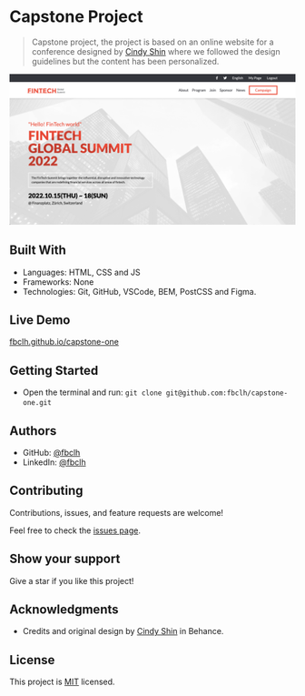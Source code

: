 # Capstone Project

> Capstone project, the project is based on an online website for a conference designed by [Cindy Shin](https://www.behance.net/adagio07) where we followed the design guidelines but the content has been personalized.

![screenshot](
  img/capstone-img.png)

## Built With

- Languages: HTML, CSS and JS
- Frameworks: None
- Technologies: Git, GitHub, VSCode, BEM, PostCSS and Figma.

## Live Demo

[fbclh.github.io/capstone-one](https://fbclh.github.io/capstone-one/)

## Getting Started

- Open the terminal and run: `git clone git@github.com:fbclh/capstone-one.git`

## Authors

- GitHub: [@fbclh](https://github.com/fbclh)
- LinkedIn: [@fbclh](https://www.linkedin.com/in/fbclh)

## Contributing

Contributions, issues, and feature requests are welcome!

Feel free to check the [issues page](../../issues/).

## Show your support

Give a star if you like this project!

## Acknowledgments

- Credits and original design by [Cindy Shin](https://www.behance.net/adagio07) in Behance.

## License

This project is [MIT](LICENSE) licensed.

<!-- 
============================
To Dos
============================
-->